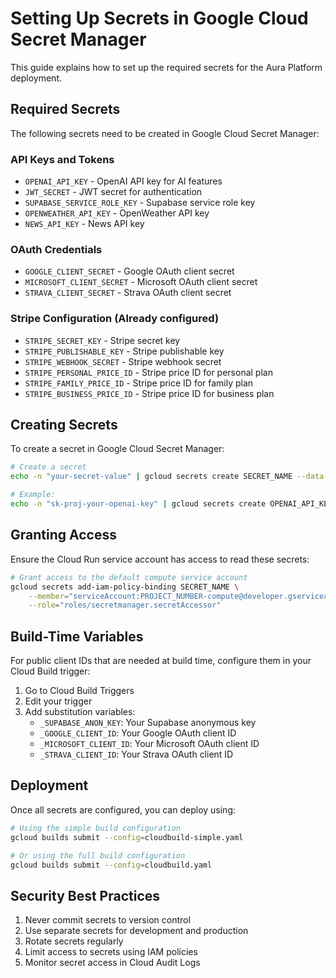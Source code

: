 # Setting Up Secrets in Google Cloud Secret Manager

This guide explains how to set up the required secrets for the Aura Platform deployment.

## Required Secrets

The following secrets need to be created in Google Cloud Secret Manager:

### API Keys and Tokens
- `OPENAI_API_KEY` - OpenAI API key for AI features
- `JWT_SECRET` - JWT secret for authentication
- `SUPABASE_SERVICE_ROLE_KEY` - Supabase service role key
- `OPENWEATHER_API_KEY` - OpenWeather API key
- `NEWS_API_KEY` - News API key

### OAuth Credentials
- `GOOGLE_CLIENT_SECRET` - Google OAuth client secret
- `MICROSOFT_CLIENT_SECRET` - Microsoft OAuth client secret
- `STRAVA_CLIENT_SECRET` - Strava OAuth client secret

### Stripe Configuration (Already configured)
- `STRIPE_SECRET_KEY` - Stripe secret key
- `STRIPE_PUBLISHABLE_KEY` - Stripe publishable key
- `STRIPE_WEBHOOK_SECRET` - Stripe webhook secret
- `STRIPE_PERSONAL_PRICE_ID` - Stripe price ID for personal plan
- `STRIPE_FAMILY_PRICE_ID` - Stripe price ID for family plan
- `STRIPE_BUSINESS_PRICE_ID` - Stripe price ID for business plan

## Creating Secrets

To create a secret in Google Cloud Secret Manager:

```bash
# Create a secret
echo -n "your-secret-value" | gcloud secrets create SECRET_NAME --data-file=-

# Example:
echo -n "sk-proj-your-openai-key" | gcloud secrets create OPENAI_API_KEY --data-file=-
```

## Granting Access

Ensure the Cloud Run service account has access to read these secrets:

```bash
# Grant access to the default compute service account
gcloud secrets add-iam-policy-binding SECRET_NAME \
    --member="serviceAccount:PROJECT_NUMBER-compute@developer.gserviceaccount.com" \
    --role="roles/secretmanager.secretAccessor"
```

## Build-Time Variables

For public client IDs that are needed at build time, configure them in your Cloud Build trigger:

1. Go to Cloud Build Triggers
2. Edit your trigger
3. Add substitution variables:
   - `_SUPABASE_ANON_KEY`: Your Supabase anonymous key
   - `_GOOGLE_CLIENT_ID`: Your Google OAuth client ID
   - `_MICROSOFT_CLIENT_ID`: Your Microsoft OAuth client ID
   - `_STRAVA_CLIENT_ID`: Your Strava OAuth client ID

## Deployment

Once all secrets are configured, you can deploy using:

```bash
# Using the simple build configuration
gcloud builds submit --config=cloudbuild-simple.yaml

# Or using the full build configuration
gcloud builds submit --config=cloudbuild.yaml
```

## Security Best Practices

1. Never commit secrets to version control
2. Use separate secrets for development and production
3. Rotate secrets regularly
4. Limit access to secrets using IAM policies
5. Monitor secret access in Cloud Audit Logs